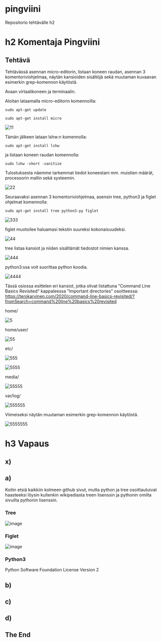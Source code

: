 # pingviini
Repositorio tehtävälle h2


# h2 Komentaja Pingviini

## Tehtävä

Tehtävässä asennan micro-editorin, listaan koneen raudan, asennan 3 komentoriviohjelmaa, näytän kansioiden sisältöjä sekä muutaman kuvaavan esimerkin grep-komennon käytöstä.

Avaan virtaalikoneen ja terminaalin.

Aloitan lataamalla micro-editorin komennoilla:

    sudo apt-get update

    sudo apt-get install micro

![11](https://user-images.githubusercontent.com/112497215/213946557-36ebcab7-c5ad-4557-bc6a-5eb25e15cacb.PNG)

Tämän jälkeen lataan lshw:n komennolla:

    sudo apt-get install lshw
 
ja listaan koneen raudan komennolla: 
 
    sudo lshw -short -sanitize
  
  Tulostuksesta näemme tarkemmat tiedot koneestani mm. muistien määrät, processorin mallin sekä systeemin.
  
![22](https://user-images.githubusercontent.com/112497215/213946562-30c91b22-77ad-48b7-a806-579d4ea7990b.PNG)

Seuraavaksi asennan 3 komentoriviohjelmaa, asensin tree, python3 ja figlet ohjelmat komennolla:

    sudo apt-get install tree python3-py figlet
 
 
![333](https://user-images.githubusercontent.com/112497215/213946568-0f0137a2-c779-44c6-93ec-b202c8051f4f.PNG)

figlet muotoilee haluamasi tekstin suureksi kokonaisuudeksi.

![44](https://user-images.githubusercontent.com/112497215/213946579-5694734f-9455-401c-b31e-3c503795e2a0.PNG)

tree listaa kansiot ja niiden sisältämät tiedostot nimien kanssa.

![444](https://user-images.githubusercontent.com/112497215/213946582-fc5620cc-cfaf-4261-a01c-8905df48840a.PNG)

python3:ssa voit suorittaa python koodia.

![4444](https://user-images.githubusercontent.com/112497215/213946588-a0f3820f-e801-4339-8774-b0141db93cc1.PNG)

Tässä osiossa esittelen eri kansiot, jotka olivat listattuna  "Command Line Basics Revisited" kappaleessa "Important directories" osoitteessa: https://terokarvinen.com/2020/command-line-basics-revisited/?fromSearch=command%20line%20basics%20revisited

home/

![5](https://user-images.githubusercontent.com/112497215/213946598-a0c0263c-b3d1-49d0-a2b5-8ca547133f5d.PNG)

home/user/

![55](https://user-images.githubusercontent.com/112497215/213946600-b8394311-86a0-42ed-90b3-15a710752586.PNG)

etc/

![555](https://user-images.githubusercontent.com/112497215/213946603-96bed7c4-d910-4ed8-a3c1-469b9eb91eac.PNG)


![5555](https://user-images.githubusercontent.com/112497215/213946605-b448b7e6-6864-45aa-be0c-570a34f4f2eb.PNG)

media/

![55555](https://user-images.githubusercontent.com/112497215/213946612-a110165e-d6f6-40f3-a5fd-f277526162e1.PNG)

var/log/

![555555](https://user-images.githubusercontent.com/112497215/213946616-71453c2d-c5ee-4ea9-8bca-9b02c2707d12.PNG)

Viimeiseksi näytän muutaman esimerkin grep-komennon käytöstä.

![5555555](https://user-images.githubusercontent.com/112497215/213946619-73772446-a56c-4e36-a74d-4d90a03767e3.PNG)



# h3 Vapaus


## x)


## a)
Koitin etsiä kaikkiin kolmeen github sivut, mutta python ja tree osoittautuivat haasteeksi löysin kuitenkin wikipediasta treen lisenssin ja pythonin omilta sivuilta pythonin lisenssin.

### Tree

![image](https://user-images.githubusercontent.com/112497215/214563718-974e4d38-44e4-4860-9076-f15835736efe.png)

### Figlet

![image](https://user-images.githubusercontent.com/112497215/214563868-267e930b-5c9f-421c-95ff-3f35d0eef7e8.png)

### Python3
Python Software Foundation License Version 2


## b)

## c)

## d)

## The End

